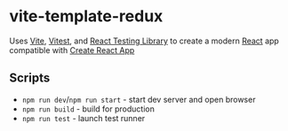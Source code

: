 # vite-template-redux

Uses [Vite](https://vitejs.dev/), [Vitest](https://vitest.dev/), and [React Testing Library](https://github.com/testing-library/react-testing-library) to create a modern [React](https://react.dev/) app compatible with [Create React App](https://create-react-app.dev/)

## Scripts

- `npm run dev`/`npm run start` - start dev server and open browser
- `npm run build` - build for production
- `npm run test` - launch test runner
